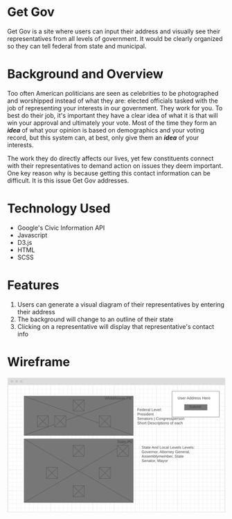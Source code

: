 # Get Gov

Get Gov is a site where users can input their address and visually see their representatives from all levels of government. It would be clearly organized so they can tell federal from state and municipal.

# Background and Overview

Too often American politicians are seen as celebrities to be photographed and worshipped instead of what they are: elected officials tasked with the job of representing your interests in our government. They work for you. To best do their job, it's important they have a clear idea of what it is that will win your approval and ultimately your vote. Most of the time they form an _**idea**_ of what your opinion is based on demographics and your voting record, but this system can, at best, only give them an _**idea**_ of your interests. 

The work they do directly affects our lives, yet few constituents connect with their representatives to demand action on issues they deem important. One key reason why is because getting this contact information can be difficult. It is this issue Get Gov addresses. 

# Technology Used

* Google's Civic Information API
* Javascript
* D3.js
* HTML
* SCSS

# Features

1. Users can generate a visual diagram of their representatives by entering their address
2. The background will change to an outline of their state
3. Clicking on a representative will display that representative's contact info

# Wireframe

![Wireframe](extra_media/wireframe_screenshot.png)
